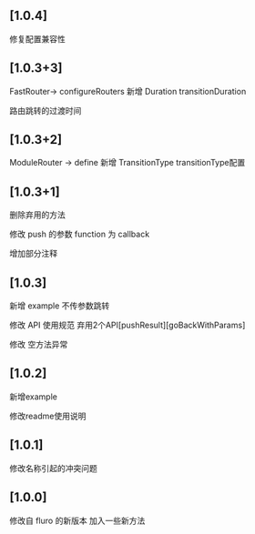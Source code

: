 ## [1.0.4]
修复配置兼容性

## [1.0.3+3]
FastRouter-> configureRouters  新增 Duration transitionDuration

路由跳转的过渡时间

## [1.0.3+2]
ModuleRouter -> define 新增 TransitionType transitionType配置 

## [1.0.3+1]
删除弃用的方法

修改 push 的参数 function 为 callback

增加部分注释

## [1.0.3]
新增 example 不传参数跳转

修改 API 使用规范 弃用2个API[pushResult][goBackWithParams]

修改 空方法异常

## [1.0.2]
新增example

修改readme使用说明

## [1.0.1]
修改名称引起的冲突问题

## [1.0.0]

修改自 fluro 的新版本 加入一些新方法
